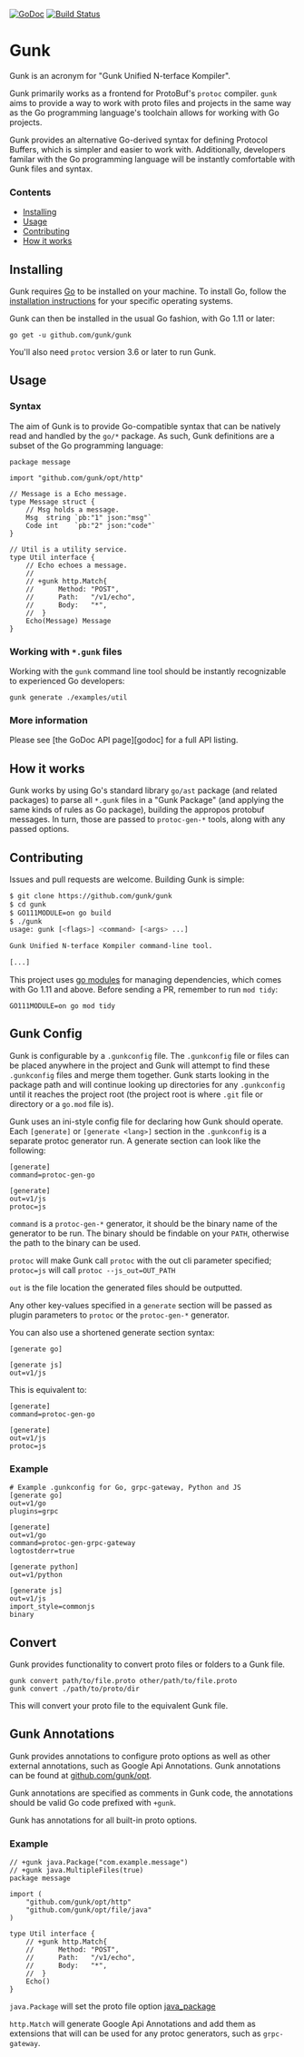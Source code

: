 [![GoDoc](https://godoc.org/github.com/gunk/gunk?status.svg)](https://godoc.org/github.com/gunk/gunk)
[![Build Status](https://travis-ci.org/gunk/gunk.svg?branch=master)](https://travis-ci.org/gunk/gunk)

# Gunk

Gunk is an acronym for "Gunk Unified N-terface Kompiler".

Gunk primarily works as a frontend for ProtoBuf's `protoc` compiler. `gunk` aims
to provide a way to work with proto files and projects in the same way as the Go
programming language's toolchain allows for working with Go projects.

Gunk provides an alternative Go-derived syntax for defining Protocol Buffers,
which is simpler and easier to work with. Additionally, developers familar with
the Go programming language will be instantly comfortable with Gunk files and
syntax.

### Contents

* [Installing](#installing)
* [Usage](#usage)
* [Contributing](#contributing)
* [How it works](#how-it-works)

## Installing

Gunk requires [Go][go-project] to be installed on your machine. To install Go,
follow the [installation instructions][go-install] for your specific operating
systems.

Gunk can then be installed in the usual Go fashion, with Go 1.11 or later:

	go get -u github.com/gunk/gunk

You'll also need `protoc` version 3.6 or later to run Gunk.

## Usage

### Syntax

The aim of Gunk is to provide Go-compatible syntax that can be natively read
and handled by the `go/*` package. As such, Gunk definitions are a subset of
the Go programming language:

```
package message

import "github.com/gunk/opt/http"

// Message is a Echo message.
type Message struct {
	// Msg holds a message.
	Msg  string `pb:"1" json:"msg"`
	Code int    `pb:"2" json:"code"`
}

// Util is a utility service.
type Util interface {
	// Echo echoes a message.
	//
	// +gunk http.Match{
	//		Method:	"POST",
	// 		Path:	"/v1/echo",
	// 		Body:	"*",
	//	}
	Echo(Message) Message
}
```

### Working with `*.gunk` files

Working with the `gunk` command line tool should be instantly recognizable to
experienced Go developers:

	gunk generate ./examples/util

### More information

Please see [the GoDoc API page][godoc] for a full API listing.

## How it works

Gunk works by using Go's standard library `go/ast` package (and related
packages) to parse all `*.gunk` files in a "Gunk Package" (and applying the
same kinds of rules as Go package), building the appropos protobuf messages. In
turn, those are passed to `protoc-gen-*` tools, along with any passed options.

## Contributing

Issues and pull requests are welcome. Building Gunk is simple:

```bash
$ git clone https://github.com/gunk/gunk
$ cd gunk
$ GO111MODULE=on go build
$ ./gunk
usage: gunk [<flags>] <command> [<args> ...]

Gunk Unified N-terface Kompiler command-line tool.

[...]
```

This project uses [go modules][go-modules] for managing dependencies, which
comes with Go 1.11 and above. Before sending a PR, remember to run `mod tidy`:

    GO111MODULE=on go mod tidy

## Gunk Config

Gunk is configurable by a `.gunkconfig` file. The `.gunkconfig` file or files
can be placed anywhere in the project and Gunk will attempt to find these
`.gunkconfig` files and merge them together. Gunk starts looking in the package
path and will continue looking up directories for any `.gunkconfig` until it
reaches the project root (the project root is where `.git` file or directory
or a `go.mod` file is).

Gunk uses an ini-style config file for declaring how Gunk should operate.
Each `[generate]` or `[generate <lang>]` section in the `.gunkconfig`
is a separate protoc generator run. A generate section can look like
the following:

```
[generate]
command=protoc-gen-go

[generate]
out=v1/js
protoc=js
```

`command` is a `protoc-gen-*` generator, it should be the binary name
of the generator to be run. The binary should be findable on your
`PATH`, otherwise the path to the binary can be used.

`protoc` will make Gunk call `protoc` with the out cli parameter
specified; `protoc=js` will call `protoc --js_out=OUT_PATH`

`out` is the file location the generated files should be outputted.

Any other key-values specified in a `generate` section will be
passed as plugin parameters to `protoc` or the `protoc-gen-*` generator.

You can also use a shortened generate section syntax:

```
[generate go]

[generate js]
out=v1/js
```

This is equivalent to:

```
[generate]
command=protoc-gen-go

[generate]
out=v1/js
protoc=js
```

### Example

```
# Example .gunkconfig for Go, grpc-gateway, Python and JS
[generate go]
out=v1/go
plugins=grpc

[generate]
out=v1/go
command=protoc-gen-grpc-gateway
logtostderr=true

[generate python]
out=v1/python

[generate js]
out=v1/js
import_style=commonjs
binary
```

## Convert

Gunk provides functionality to convert proto files or folders to a Gunk file.

    gunk convert path/to/file.proto other/path/to/file.proto
    gunk convert ./path/to/proto/dir

This will convert your proto file to the equivalent Gunk file.

## Gunk Annotations

Gunk provides annotations to configure proto options as well as other external
annotations, such as Google Api Annotations. Gunk annotations can be found at
[github.com/gunk/opt](https://github.com/gunk/opt).

Gunk annotations are specified as comments in Gunk code, the annotations should
be valid Go code prefixed with `+gunk`.

Gunk has annotations for all built-in proto options.

### Example

```
// +gunk java.Package("com.example.message")
// +gunk java.MultipleFiles(true)
package message

import (
    "github.com/gunk/opt/http"
    "github.com/gunk/opt/file/java"
)

type Util interface {
	// +gunk http.Match{
	//		Method:	"POST",
	// 		Path:	"/v1/echo",
	// 		Body:	"*",
	//	}
	Echo()
}
```

`java.Package` will set the proto file option [java_package](https://github.com/golang/protobuf/blob/882cf97a83ad205fd22af574246a3bc647d7a7d2/protoc-gen-go/descriptor/descriptor.proto#L324)

`http.Match` will generate Google Api Annotations and add them as extensions that will
can be used for any protoc generators, such as `grpc-gateway`.

[go-install]: https://golang.org/doc/install
[go-modules]: https://github.com/golang/go/wiki/Modules
[go-project]: https://golang.org/project
